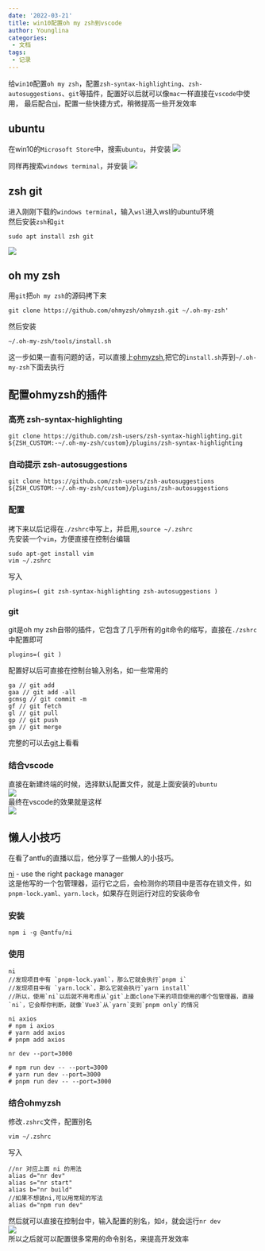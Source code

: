 ```yaml
---
date: '2022-03-21'
title: win10配置oh my zsh到vscode
author: Younglina
categories:
 - 文档
tags:
 - 记录
---
```

给`win10`配置`oh my zsh`，配置`zsh-syntax-highlighting`、`zsh-autosuggestions`、`git`等插件，配置好以后就可以像`mac`一样直接在`vscode`中使用，
最后配合[ni](https://github.com/antfu/ni)，配置一些快捷方式，稍微提高一些开发效率

## ubuntu

在win10的`Microsoft Store`中，搜索`ubuntu`，并安装
![](https://gitee.com/Younglina/imags/raw/master/ubuntu.png)

同样再搜索`windows terminal`，并安装
![](https://gitee.com/Younglina/imags/raw/master/wint.png)

## zsh git
进入刚刚下载的`windows terminal`，输入`wsl`进入wsl的ubuntu环境  
然后安装`zsh`和`git`
```
sudo apt install zsh git
```
![](https://gitee.com/Younglina/imags/raw/master/zsh.png)

## oh my zsh
用`git`把`oh my zsh`的源码拷下来
```
git clone https://github.com/ohmyzsh/ohmyzsh.git ~/.oh-my-zsh'
```
然后安装
```
~/.oh-my-zsh/tools/install.sh
```

这一步如果一直有问题的话，可以直接上[ohmyzsh](https://github.com/ohmyzsh/ohmyzsh.git),把它的`install.sh`弄到`~/.oh-my-zsh`下面去执行

## 配置ohmyzsh的插件

### 高亮 zsh-syntax-highlighting
```
git clone https://github.com/zsh-users/zsh-syntax-highlighting.git ${ZSH_CUSTOM:-~/.oh-my-zsh/custom}/plugins/zsh-syntax-highlighting
```

### 自动提示 zsh-autosuggestions
```
git clone https://github.com/zsh-users/zsh-autosuggestions ${ZSH_CUSTOM:-~/.oh-my-zsh/custom}/plugins/zsh-autosuggestions
```

### 配置
拷下来以后记得在`./zshrc`中写上，并启用,`source ~/.zshrc`  
先安装一个`vim`，方便直接在控制台编辑
```
sudo apt-get install vim
vim ~/.zshrc
```
写入
```
plugins=( git zsh-syntax-highlighting zsh-autosuggestions ) 
```

### git
git是oh my zsh自带的插件，它包含了几乎所有的git命令的缩写，直接在`./zshrc`中配置即可
```
plugins=( git ) 
```
配置好以后可直接在控制台输入别名，如一些常用的
```
ga // git add
gaa // git add -all
gcmsg // git commit -m
gf // git fetch
gl // git pull
gp // git push
gm // git merge
```
完整的可以去[git](https://github.com/ohmyzsh/ohmyzsh/tree/master/plugins/git)上看看

### 结合vscode
直接在新建终端的时候，选择默认配置文件，就是上面安装的`ubuntu`  
![](https://gitee.com/Younglina/imags/raw/master/vscode.png)  
最终在vscode的效果就是这样  
![](https://gitee.com/Younglina/imags/raw/master/ohmyzsh.png)  


## 懒人小技巧
在看了antfu的直播以后，他分享了一些懒人的小技巧。  

[ni](https://github.com/antfu/ni) - use the right package manager  
这是他写的一个包管理器，运行它之后，会检测你的项目中是否存在锁文件，如`pnpm-lock.yaml、yarn.lock`，如果存在则运行对应的安装命令  

### 安装
```
npm i -g @antfu/ni
```

### 使用
```
ni
//发现项目中有 `pnpm-lock.yaml`，那么它就会执行`pnpm i`
//发现项目中有 `yarn.lock`，那么它就会执行`yarn install`
//所以，使用`ni`以后就不用考虑从`git`上面clone下来的项目使用的哪个包管理器，直接`ni`，它会帮你判断，就像`Vue3`从`yarn`变到`pnpm only`的情况

ni axios
# npm i axios
# yarn add axios
# pnpm add axios

nr dev --port=3000

# npm run dev -- --port=3000
# yarn run dev --port=3000
# pnpm run dev -- --port=3000
```

### 结合ohmyzsh
修改`.zshrc`文件，配置别名
```
vim ~/.zshrc
```

写入
```
//nr 对应上面 ni 的用法
alias d="nr dev"
alias s="nr start"
alias b="nr build"
//如果不想装ni,可以用常规的写法
alias d="npm run dev"
```
然后就可以直接在控制台中，输入配置的别名，如`d`，就会运行`nr dev`  
![](https://gitee.com/Younglina/imags/raw/master/nid.png)  
所以之后就可以配置很多常用的命令别名，来提高开发效率  
